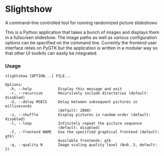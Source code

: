Slightshow
==========

A command-line controlled tool for running randomized picture slideshows

This is a Python application that takes a bunch of images and displays them in
a fullscreen slideshow. The image paths as well as various configuration options
can be specified on the command line. Currently the frontend user interface
relies on PyGTK but the application is written in a modular way so that other
UI toolkits can easily be integrated.

### Usage

``` shell
slightshow [OPTION...] FILE...

Options:
  -h, --help            Display this message and exit
  -r, --recursive       Recursively include directories (default: disabled)
  -d, --delay MSECS     Delay between subsequent pictures in milliseconds
                        (default: 2000)
  -s, --shuffle         Display pictures in random order (default: disabled)
  -l, --loop            Infinitely repeat the picture sequence
                        (default: disabled)
  -f, --frontend NAME   Use the specified graphical frontend (default: gtk)
                        Available frontends: gtk
  -q, --quality N       Image scaling quality level (N=0..3, default: 2)
```
